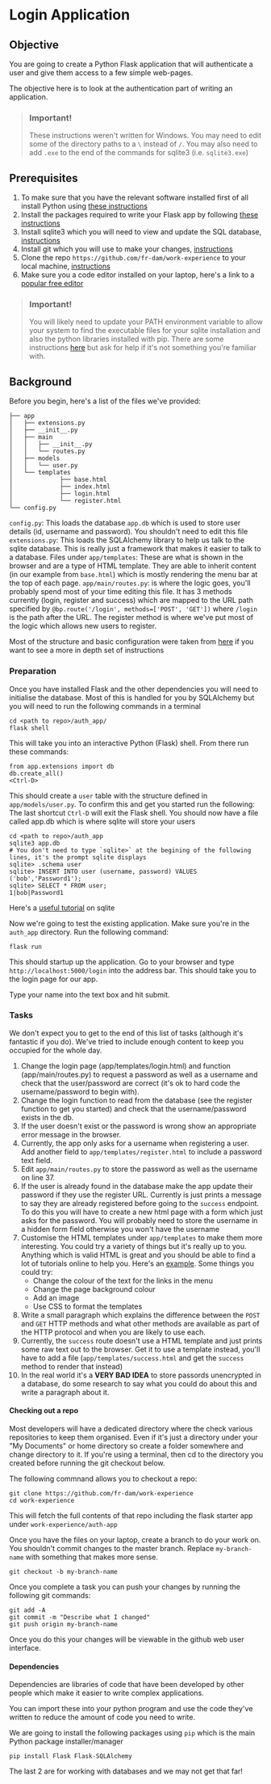 # Login Application


## Objective
You are going to create a Python Flask application that will authenticate a user and give them access to a few simple web-pages.

The objective here is to look at the authentication part of writing an application.


> ### Important! 
>These instructions weren't written for Windows. You may need to edit some of the directory paths to a `\` instead of `/`. You may
> also need to add `.exe` to the end of the commands for sqlite3 (i.e. `sqlite3.exe`)

## Prerequisites
1. To make sure that you have the relevant software installed first of all install Python using [these instructions](https://realpython.com/installing-python/)
2. Install the packages required to write your Flask app by following [these instructions](#dependencies)
3. Install sqlite3 which you will need to view and update the SQL database, [instructions](https://www.tutorialspoint.com/sqlite/sqlite_installation.htm)
4. Install git which you will use to make your changes, [instructions](https://git-scm.com/book/en/v2/Getting-Started-Installing-Git)
5. Clone the repo `https://github.com/fr-dam/work-experience` to your local machine, [instructions](#checking-out-a-repo)
6. Make sure you a code editor installed on your laptop, here's a link to a [popular free editor](https://code.visualstudio.com/download)

> ### Important! 
> You will likely need to update your PATH environment variable to allow your system to find the executable files for your
> sqlite installation and also the python libraries installed with pip. There are some instructions [here](https://www.computerhope.com/issues/ch000549.htm)
> but ask for help if it's not something you're familiar with.

## Background
Before you begin, here's a list of the files we've provided:

```
├── app
│   ├── extensions.py
│   ├── __init__.py
│   ├── main
│   │   ├── __init__.py
│   │   └── routes.py
│   ├── models
│   │   └── user.py
│   └── templates
│             ├── base.html
│             ├── index.html
│             ├── login.html
│             └── register.html
└── config.py
```

`config.py`:
    This loads the database `app.db` which is used to store user details (id, username and password). You shouldn't need to edit this file
`extensions.py`:
    This loads the SQLAlchemy library to help us talk to the sqlite database. This is really just a framework that makes it easier to talk to a database.
Files under `app/templates`:
    These are what is shown in the browser and are a type of HTML template. They are able to inherit
    content (in our example from `base.html`) which is mostly rendering the menu bar at the top of each 
    page.
`app/main/routes.py`:
    is where the logic goes, you'll probably spend most of your time editing this file. It has 3 methods currently (login, register and success) which are mapped to the URL path specified by 
    `@bp.route('/login', methods=['POST', 'GET'])` where `/login` is the path after the URL. The register method is where we've put most of the logic which allows new users to register. 

Most of the structure and basic configuration were taken from [here](https://www.digitalocean.com/community/tutorials/how-to-structure-a-large-flask-application-with-flask-blueprints-and-flask-sqlalchemy) if you want to see a more in depth set of instructions

### Preparation
Once you have installed Flask and the other dependencies you will need to initialise the database. Most of this is handled for you by SQLAlchemy but you will need to run the following commands in a terminal

```
cd <path to repo>/auth_app/
flask shell
```

This will take you into an interactive Python (Flask) shell. From there run these commands:

```
from app.extensions import db 
db.create_all()
<Ctrl-D>
```

This should create a `user` table with the structure defined in `app/models/user.py`. To confirm this and get you started run the following:
The last shortcut `Ctrl-D` will exit the Flask shell. You should now have a file called app.db which is where sqlite will store your users

```
cd <path to repo>/auth_app
sqlite3 app.db
# You don't need to type `sqlite>` at the begining of the following lines, it's the prompt sqlite displays
sqlite> .schema user
sqlite> INSERT INTO user (username, password) VALUES ('bob','Password1');
sqlite> SELECT * FROM user;
1|bob|Password1
```

Here's a [useful tutorial](https://www.tutorialspoint.com/sqlite/sqlite_insert_query.htm) on sqlite

Now we're going to test the existing application. Make sure you're in the `auth_app` directory. Run the following command:

```
flask run
```
This should startup up the application. Go to your browser and type `http://localhost:5000/login` into the address bar. This should take you
to the login page for our app.

Type your name into the text box and hit submit.

### Tasks
We don't expect you to get to the end of this list of tasks (although it's fantastic if you do). We've tried to include enough content to keep you occupied for the whole day.

1. Change the login page (app/templates/login.html) and function (app/main/routes.py) to request a password as well as a username and check that the user/password are correct (it's ok to hard code the username/password to begin with). 
2. Change the login function to read from the database (see the register function to get you started) and check that the username/password exists in the db.  
3. If the user doesn't exist or the password is wrong show an appropriate error message in the browser.
4. Currently, the app only asks for a username when registering a user. Add another field to `app/templates/register.html` to include a password text field.
5. Edit `app/main/routes.py` to store the password as well as the username on line 37.
6. If the user is already found in the database make the app update their password if they use the 
register URL. Currently is just prints a message to say they are already registered before going to the `success` endpoint.
To do this you will have to create a new html page with a form which just asks for the password. You will probably need to store the username
in a hidden form field otherwise you won't have the username
7. Customise the HTML templates under `app/templates` to make them more interesting. You could try a variety of things but it's really up to you. Anything which is valid HTML is great and you should be able to find a lot of tutorials online to help you. Here's an [example](https://www.w3schools.com/html/). Some things you could try:
   * Change the colour of the text for the links in the menu
   * Change the page background colour
   * Add an image
   * Use CSS to format the templates
8. Write a small paragraph which explains the difference between the `POST` and `GET` HTTP methods and what other methods are available as part of the HTTP protocol and when you are likely to use each.
9. Currently, the `success` route doesn't use a HTML template and just prints some raw text out to the browser. Get it to use a template instead, you'll have to add a file (`app/templates/success.html` and get the `success` method to render that instead)
10. In the real world it's a **VERY BAD IDEA** to store passords unencrypted in a database, do some research to say what you could do about this and write a paragraph about it.


#### Checking out a repo
Most developers will have a dedicated directory where the check various repositories to keep them organised. Even if it's just a directory under your "My Documents" or home directory so create 
a folder somewhere and change directory to it. If you're using a terminal, then cd to the directory you created before running the git checkout below.

The following commnand allows you to checkout a repo:

```
git clone https://github.com/fr-dam/work-experience
cd work-experience
```

This will fetch the full contents of that repo including the flask starter app under `work-experience/auth-app`

Once you have the files on your laptop, create a branch to do your work on. You shouldn't commit changes to the master branch.
Replace `my-branch-name` with something that makes more sense.

```
git checkout -b my-branch-name
```

Once you complete a task you can push your changes by running the following git commands:

```
git add -A
git commit -m "Describe what I changed"
git push origin my-branch-name
```

Once you do this your changes will be viewable in the github web user interface.


#### Dependencies
Dependencies are libraries of code that have been developed by other people which make it easier to write complex applications.

You can import these into your python program and use the code they've written to reduce the amount of code you need to write.

We are going to install the following packages using `pip` which is the main Python package installer/manager

```
pip install Flask Flask-SQLAlchemy
```

The last 2 are for working with databases and we may not get that far!